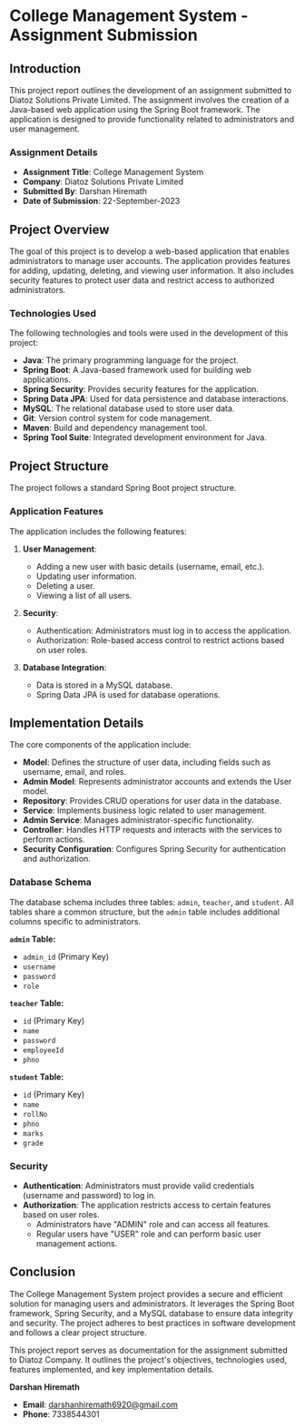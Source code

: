 # College Management System - Assignment Submission

## Introduction

This project report outlines the development of an assignment submitted to Diatoz Solutions Private Limited. The assignment involves the creation of a Java-based web application using the Spring Boot framework. The application is designed to provide functionality related to administrators and user management.

### Assignment Details

- **Assignment Title**: College Management System
- **Company**: Diatoz Solutions Private Limited
- **Submitted By**: Darshan Hiremath
- **Date of Submission**: 22-September-2023

## Project Overview

The goal of this project is to develop a web-based application that enables administrators to manage user accounts. The application provides features for adding, updating, deleting, and viewing user information. It also includes security features to protect user data and restrict access to authorized administrators.

### Technologies Used

The following technologies and tools were used in the development of this project:

- **Java**: The primary programming language for the project.
- **Spring Boot**: A Java-based framework used for building web applications.
- **Spring Security**: Provides security features for the application.
- **Spring Data JPA**: Used for data persistence and database interactions.
- **MySQL**: The relational database used to store user data.
- **Git**: Version control system for code management.
- **Maven**: Build and dependency management tool.
- **Spring Tool Suite**: Integrated development environment for Java.

## Project Structure

The project follows a standard Spring Boot project structure.

### Application Features

The application includes the following features:

1. **User Management**:
   - Adding a new user with basic details (username, email, etc.).
   - Updating user information.
   - Deleting a user.
   - Viewing a list of all users.

2. **Security**:
   - Authentication: Administrators must log in to access the application.
   - Authorization: Role-based access control to restrict actions based on user roles.

3. **Database Integration**:
   - Data is stored in a MySQL database.
   - Spring Data JPA is used for database operations.

## Implementation Details

The core components of the application include:

- **Model**: Defines the structure of user data, including fields such as username, email, and roles.
- **Admin Model**: Represents administrator accounts and extends the User model.
- **Repository**: Provides CRUD operations for user data in the database.
- **Service**: Implements business logic related to user management.
- **Admin Service**: Manages administrator-specific functionality.
- **Controller**: Handles HTTP requests and interacts with the services to perform actions.
- **Security Configuration**: Configures Spring Security for authentication and authorization.

### Database Schema

The database schema includes three tables: `admin`, `teacher`, and `student`. All tables share a common structure, but the `admin` table includes additional columns specific to administrators.

**`admin` Table:**
- `admin_id` (Primary Key)
- `username`
- `password`
- `role`

**`teacher` Table:**
- `id` (Primary Key)
- `name`
- `password`
- `employeeId`
- `phno`

**`student` Table:**
- `id` (Primary Key)
- `name`
- `rollNo`
- `phno`
- `marks`
- `grade`

### Security

- **Authentication**: Administrators must provide valid credentials (username and password) to log in.
- **Authorization**: The application restricts access to certain features based on user roles.
  - Administrators have "ADMIN" role and can access all features.
  - Regular users have "USER" role and can perform basic user management actions.

## Conclusion

The College Management System project provides a secure and efficient solution for managing users and administrators. It leverages the Spring Boot framework, Spring Security, and a MySQL database to ensure data integrity and security. The project adheres to best practices in software development and follows a clear project structure.

This project report serves as documentation for the assignment submitted to Diatoz Company. It outlines the project's objectives, technologies used, features implemented, and key implementation details.



**Darshan Hiremath**
- **Email**: darshanhiremath6920@gmail.com
- **Phone**: 7338544301
